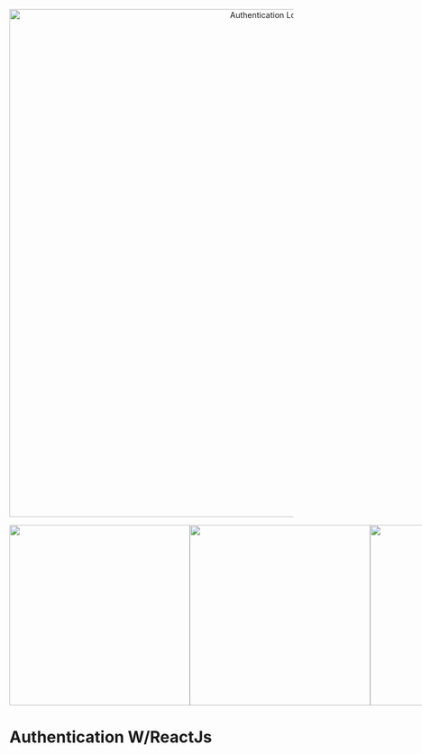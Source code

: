 <p align="center">
  <img src="https://imgur.com/TinMFQH.png" width="900" title="Authentication Logo">
</p>

<div align="center">
  <div style="display: flex; align-items: center; flex-direction: row;">
    <img src="https://imgur.com/r2AfjOs.png" width="320"/>
    <img src="https://imgur.com/jcL080d.png" width="320"/>
    <img src="https://imgur.com/SfIfr5K" width="320"/>
  </div>
</div>

# Authentication W/ReactJs
